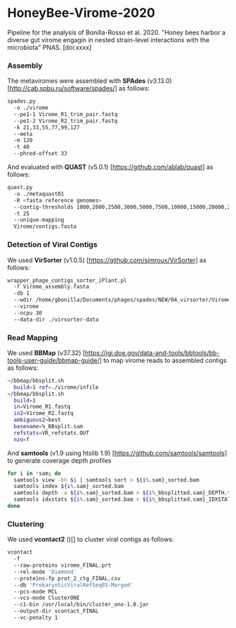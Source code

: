 # HoneyBee-Virome-2020
Pipeline for the analysis of Bonilla-Rosso et al. 2020. "Honey bees harbor a diverse gut virome engagin in nested strain-level interactions with the microbiota" PNAS. [doi:xxxx]

### Assembly
The metaviromes were assembled with **SPAdes** (v3.13.0) [http://cab.spbu.ru/software/spades/] as follows:
```bash
spades.py 
  -o ./virome 
  --pe1-1 Virome_R1_trim_pair.fastq 
  --pe1-2 Virome_R2_trim_pair.fastq 
  -k 21,33,55,77,99,127 
  --meta 
  -m 120 
  -t 40
  --phred-offset 33
```
And evaluated with **QUAST** (v5.0.1) [https://github.com/ablab/quast] as follows:
```bash
quast.py 
  -o ./metaquast01 
  -R <fasta reference genomes> 
  --contig-thresholds 1000,2000,2500,3000,5000,7500,10000,15000,20000,25000,30000,35000,40000,45000,50000,55000,60000,70000,80000,90000,100000 
  -t 25 
  --unique-mapping 
  Virome/contigs.fasta  
```
### Detection of Viral Contigs
We used **VirSorter** (v1.0.5) [https://github.com/simroux/VirSorter] as follows:
```bash
wrapper_phage_contigs_sorter_iPlant.pl 
  -f Virome_assembly.fasta 
  -db 1 
  --wdir /home/gbonilla/Documents/phages/spades/NEW/04_virsorter/Virome_virsorter
  --virome 
  --ncpu 30 
  --data-dir ./virsorter-data
```

### Read Mapping
We used **BBMap** (v37.32) [https://jgi.doe.gov/data-and-tools/bbtools/bb-tools-user-guide/bbmap-guide/] to map virome reads to assembled contigs as follows:
```bash
~/bbmap/bbsplit.sh 
  build=1 ref=./virome/infile
~/bbmap/bbsplit.sh 
  build=1
  in=Virome_R1.fastq
  in2=Virome_R2.fastq
  ambiguous2=best 
  basename=%_BBsplit.sam 
  refstats=VR_refstats.OUT 
  nzo=f
```
And **samtools** (v1.9 using htslib 1.9) [https://github.com/samtools/samtools] to generate coverage depth profiles
```bash
for i in *sam; do
  samtools view -bh $i | samtools sort > ${i%.sam}_sorted.bam
  samtools index ${i%.sam}_sorted.bam
  samtools depth -a ${i%.sam}_sorted.bam > ${i%_bbsplitted.sam}_DEPTH.txt
  samtools idxstats ${i%.sam}_sorted.bam > ${i%_bbsplitted.sam}_IDXSTATS.txt
done
```
### Clustering 
We used **vcontact2** ()[] to cluster viral contigs as follows:
```bash
vcontact 
  -f 
  --raw-proteins virome_FINAL.prt 
  --rel-mode 'Diamond' 
  --proteins-fp prot_2_ctg_FINAL.csv 
  --db 'ProkaryoticViralRefSeq85-Merged' 
  --pcs-mode MCL 
  --vcs-mode ClusterONE 
  --c1-bin /usr/local/bin/cluster_one-1.0.jar 
  --output-dir vcontact_FINAL 
  --vc-penalty 1
```

